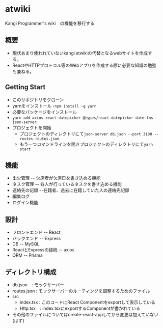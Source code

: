 # atwiki
Kangi Programmer's wiki　の機能を移行する
## 概要
- 現状あまり使われていないkangi atwikiの代替となるwebサイトを作成する。
- ReactやHTTPプロトコル等のWebアプリを作成する際に必要な知識の勉強も兼ねる。
## Getting Start
- このリポジトリをクローン
- yarnをインストール
-`npm install -g yarn`
- 必要なパッケージをインストール
- `yarn add axios react-datepicker @types/react-datepicker date-fns json-server`
- プロジェクトを開始
  - プロジェクトのディレクトリにて`json-server db.json --port 3100 --routes routes.json`
  - もう一つコマンドラインを開きプロジェクトのディレクトリにて`yarn start`
## 機能
- 出欠管理
-- 欠席者が欠席日を書き込める機能
- タスク管理
-- 各人が行っているタスクを書き込める機能
- 連絡先の記録
--在籍者、過去に在籍していた人の連絡先記録
- 編集ログ
- ログイン機能
## 設計
- フロントエンド
-- React
- バックエンド
-- Express
- DB
-- MySQL
- ReactとExpressの接続
-- axios
- ORM
-- Prisma
## ディレクトリ構成
- db.json　: モックサーバー                   
- routes.json : モックサーバーのルーティングを調整するためのファイル
- src
  - index.tsx : このコードにReact Componentをexportして表示している
  - Http.tsx　: index.tsxにexportするComponentが書かれている
- その他のファイルについてはcreate-react-appしてから変更は加えていない(はず)
